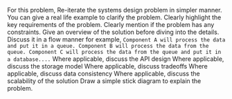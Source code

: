 For this problem, Re-iterate the systems design problem in simpler manner. You can give a real life example to clarify the problem.
Clearly highlight the key requirements of the problem.
Clearly mention if the problem has any constraints.
Give an overview of the solution before diving into the details.
Discuss it in a flow manner for example, `Component A will process the data and put it in a queue. Component B will process the data from the queue. Component C will process the data from the queue and put it in a database....`
Where applicable, discuss the API design
Where applicable, discuss the storage model
Where applicable, discuss tradeoffs
Where applicable, discuss data consistency
Where applicable, discuss the scalability of the solution
Draw a simple stick diagram to explain the problem.
